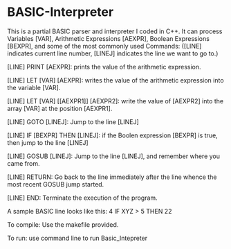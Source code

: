 # BASIC-Interpreter


This is a partial BASIC parser and interpreter I coded in C++. It can process Variables [VAR], Arithmetic Expressions [AEXPR], Boolean Expressions [BEXPR], and some of the most commonly used Commands: ([LINE] indicates current line number, [LINEJ] indicates the line we want to go to.)


  [LINE] PRINT [AEXPR]: prints the value of the arithmetic expression.
  
  [LINE] LET [VAR] [AEXPR]: writes the value of the arithmetic expression into the variable [VAR].
  
  [LINE] LET [VAR] [[AEXPR1]] [AEXPR2]: write the value of [AEXPR2] into the array [VAR] at the position [AEXPR1].
  
  [LINE] GOTO [LINEJ]: Jump to the line [LINEJ]
  
  [LINE] IF [BEXPR] THEN [LINEJ]: if the Boolen expression [BEXPR] is true, then jump to the line [LINEJ]
  
  [LINE] GOSUB [LINEJ]: Jump to the line [LINEJ], and remember where you came from.
  
  [LINE] RETURN: Go back to the line immediately after the line whence the most recent GOSUB jump started.
  
  [LINE] END: Terminate the execution of the program.
    
    
A sample BASIC line looks like this:
4 IF   XYZ  > 5    THEN 22


To compile:
Use the makefile provided.


To run: use command line to run
Basic_Intepreter
